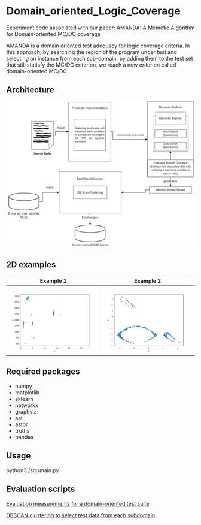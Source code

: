 # Domain_oriented_Logic_Coverage

Experiment code associated with our paper:
AMANDA: A Memetic Algorithm for Domain-oriented MC/DC coverage

AMANDA is a domain oriented test adequacy for logic coverage criteria. In this approach, by searching the region of the program under test and selecting an instance from each sub-domain, by adding them to the test set that still statisfy the MC/DC criterion, we reach a new criterion called domain-oriented MC/DC.

## Architecture
![alt text](/AMANDA_diagram.jpg)

## 2D examples
Example 1                                        |  Example 2
:-----------------------------------------------:|:-----------------------------------------------:
![Alt text](/ex1.gif)                            |  ![Alt text](/ex2.gif)


## Required packages
- numpy
- matplotlib
- sklearn
- networkx
- graphviz
- ast
- astor
- truths
- pandas

## Usage
python3 /src/main.py

## Evaluation scripts
[Evaluation measurements for a domain-oriented test suite](/Evaluation%20measurements.ipynb)

[DBSCAN clustering to select test data from each subdomain](/Postprocessing.ipynb)
